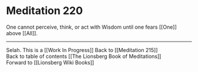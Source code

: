 # Meditation 220

One cannot perceive, think, or act with Wisdom until one fears [[One]] above [[All]]. 

___

Selah. This is a [[Work In Progress]] 
Back to [[Meditation 215]]  
Back to table of contents [[The Lionsberg Book of Meditations]]  
Forward to [[Lionsberg Wiki Books]]  